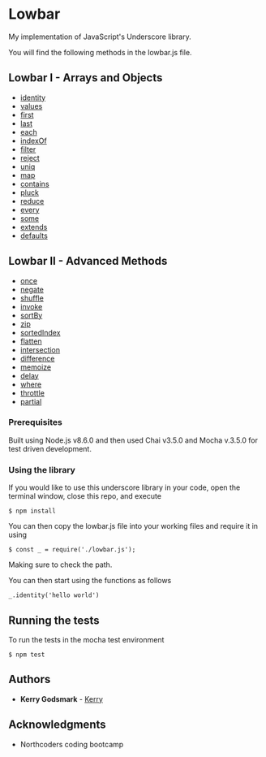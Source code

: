 # Lowbar
My implementation of JavaScript's Underscore library.

You will find the following methods in the lowbar.js file.

## Lowbar I - Arrays and Objects

* [identity](http://underscorejs.org/#identity)
* [values](http://underscorejs.org/#values)
* [first](http://underscorejs.org/#first)
* [last](http://underscorejs.org/#last)
* [each](http://underscorejs.org/#each)
* [indexOf](http://underscorejs.org/#indexOf)
* [filter](http://underscorejs.org/#filter)
* [reject](http://underscorejs.org/#reject)
* [uniq](http://underscorejs.org/#uniq)
* [map](http://underscorejs.org/#map)
* [contains](http://underscorejs.org/#contains)
* [pluck](http://underscorejs.org/#pluck)
* [reduce](http://underscorejs.org/#reduce)
* [every](http://underscorejs.org/#every)
* [some](http://underscorejs.org/#some)
* [extends](http://underscorejs.org/#extends)
* [defaults](http://underscorejs.org/#defaults)

## Lowbar II - Advanced Methods

* [once](http://underscorejs.org/#once)
* [negate](http://underscorejs.org/#negate)
* [shuffle](http://underscorejs.org/#shuffle)
* [invoke](http://underscorejs.org/#invoke)
* [sortBy](http://underscorejs.org/#sortBy)
* [zip](http://underscorejs.org/#zip)
* [sortedIndex](http://underscorejs.org/#sortedIndex)
* [flatten](http://underscorejs.org/#flatten)
* [intersection](http://underscorejs.org/#intersection)
* [difference](http://underscorejs.org/#difference)
* [memoize](http://underscorejs.org/#memoize)
* [delay](http://underscorejs.org/#delay)
* [where](http://underscorejs.org/#where)
* [throttle](http://underscorejs.org/#throttle)
* [partial](http://underscorejs.org/#partial)


### Prerequisites

Built using Node.js v8.6.0 and then used Chai v3.5.0 and Mocha v.3.5.0 for test driven development.


### Using the library

If you would like to use this underscore library in your code, open the terminal window, close this repo, and execute
```
$ npm install
```

You can then copy the lowbar.js file into your working files and require it in using
```
$ const _ = require('./lowbar.js');
```

Making sure to check the path. 

You can then start using the functions as follows
```
_.identity('hello world')
```

## Running the tests

To run the tests in the mocha test environment
```
$ npm test
```

## Authors

* **Kerry Godsmark** - [Kerry](https://github.com/kgodsmark)


## Acknowledgments

* Northcoders coding bootcamp